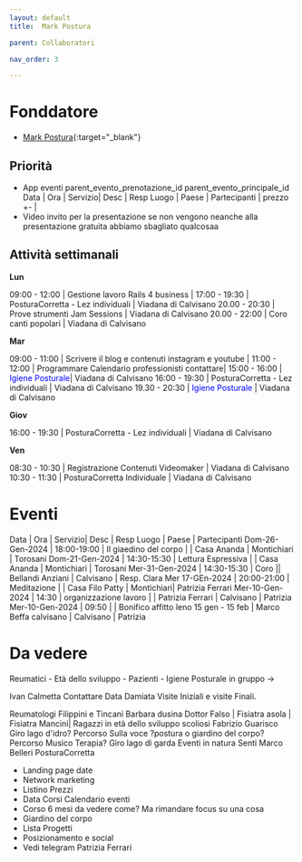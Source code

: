```yaml
---
layout: default
title:  Mark Postura 

parent: Collaboratori

nav_order: 3

---
```

 
# Fonddatore
- [Mark Postura](https://www.instagram.com/markpostura){:target="_blank"}


## Priorità
- App eventi 
parent_evento_prenotazione_id
parent_evento_principale_id
Data | Ora | Servizio| Desc | Resp Luogo | Paese | Partecipanti | prezzo +- |
- Video invito per la presentazione se non vengono neanche alla presentazione gratuita abbiamo sbagliato qualcosaa

## Attività settimanali


**Lun**

09:00 - 12:00 | Gestione lavoro Rails 4 business | 
17:00 - 19:30 | PosturaCorretta - Lez individuali | Viadana di Calvisano
20.00 - 20:30 | Prove strumenti Jam Sessions  | Viadana di Calvisano
20.00 - 22:00 | Coro canti popolari | Viadana di Calvisano

**Mar**

09:00 - 11:00 | Scrivere il blog e contenuti instagram e youtube  | 
11:00 - 12:00 | Programmare Calendario professionisti contattare| 
15:00 - 16:00 | <span style="color:blue;">Igiene Posturale</span>| Viadana di Calvisano
16:00 - 19:30 | PosturaCorretta - Lez individuali | Viadana di Calvisano
19.30 - 20:30 | <span style="color:blue;">Igiene Posturale</span> | Viadana di Calvisano


**Giov**

16:00 - 19:30 | PosturaCorretta - Lez individuali | Viadana di Calvisano

**Ven**

08:30 - 10:30 | Registrazione Contenuti Videomaker | Viadana di Calvisano
10:30 - 11:30 | PosturaCorretta Individuale | Viadana di Calvisano

# Eventi

Data | Ora | Servizio| Desc | Resp Luogo | Paese | Partecipanti
Dom-26-Gen-2024 | 18:00-19:00 | Il giaedino del corpo | | Casa Ananda | Montichiari | Torosani
Dom-21-Gen-2024 | 14:30-15:30 | Lettura Espressiva | |  Casa Ananda | Montichiari | Torosani
Mer-31-Gen-2024 | 14:30-15:30 | Coro || Bellandi Anziani |  Calvisano | Resp. Clara
Mer 17-GEn-2024 | 20:00-21:00 | Meditazione | |  Casa Filo Patty | Montichiari|  Patrizia Ferrari
Mer-10-Gen-2024 | 14:30 | organizzazione lavoro | |  Patrizia Ferrari | Calvisano |  Patrizia 
Mer-10-Gen-2024 | 09:50 | | Bonifico affitto leno 15 gen - 15 feb | Marco Beffa calvisano | Calvisano |  Patrizia 




# Da vedere


Reumatici - Età dello sviluppo - Pazienti - Igiene Posturale in gruppo -> 
 
 Ivan Calmetta 
 Contattare Data Damiata Visite Iniziali e visite Finali.

 Reumatologi Filippini e Tincani
 Barbara dusina Dottor Falso | Fisiatra asola | Fisiatra Mancini| Ragazzi in età dello sviluppo scoliosi 
 Fabrizio Guarisco Giro lago d'idro? 
 Percorso Sulla voce ?postura o giardino del corpo?
 Percorso Musico Terapia?
 Giro lago di garda
 Eventi in natura 
 Senti Marco Belleri PosturaCorretta


- Landing page date
- Network marketing
- Listino Prezzi
- Data Corsi Calendario eventi
- Corso 6 mesi da vedere come? Ma rimandare focus su una cosa
- Giardino del corpo 
- Lista Progetti
- Posizionamento e social
- Vedi telegram Patrizia Ferrari

